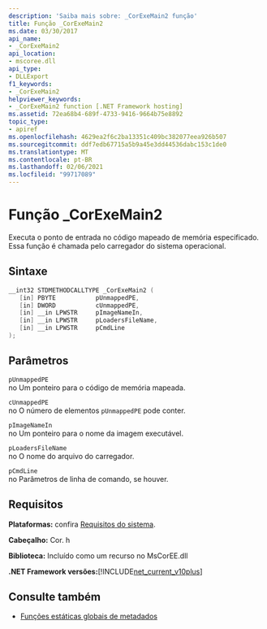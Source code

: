 ```yaml
---
description: 'Saiba mais sobre: _CorExeMain2 função'
title: Função _CorExeMain2
ms.date: 03/30/2017
api_name:
- _CorExeMain2
api_location:
- mscoree.dll
api_type:
- DLLExport
f1_keywords:
- _CorExeMain2
helpviewer_keywords:
- _CorExeMain2 function [.NET Framework hosting]
ms.assetid: 72ea68b4-689f-4733-9416-9664b75e8892
topic_type:
- apiref
ms.openlocfilehash: 4629ea2f6c2ba13351c409bc382077eea926b507
ms.sourcegitcommit: ddf7edb67715a5b9a45e3dd44536dabc153c1de0
ms.translationtype: MT
ms.contentlocale: pt-BR
ms.lasthandoff: 02/06/2021
ms.locfileid: "99717089"
---
```

# <a name="_corexemain2-function"></a>Função _CorExeMain2

Executa o ponto de entrada no código mapeado de memória especificado. Essa função é chamada pelo carregador do sistema operacional.  
  
## <a name="syntax"></a>Sintaxe  
  
```cpp  
__int32 STDMETHODCALLTYPE _CorExeMain2 (  
   [in] PBYTE           pUnmappedPE,  
   [in] DWORD           cUnmappedPE,  
   [in] __in LPWSTR     pImageNameIn,  
   [in] __in LPWSTR     pLoadersFileName,  
   [in] __in LPWSTR     pCmdLine  
);  
```  
  
## <a name="parameters"></a>Parâmetros  

 `pUnmappedPE`  
 no Um ponteiro para o código de memória mapeada.  
  
 `cUnmappedPE`  
 no O número de elementos `pUnmappedPE` pode conter.  
  
 `pImageNameIn`  
 no Um ponteiro para o nome da imagem executável.  
  
 `pLoadersFileName`  
 no O nome do arquivo do carregador.  
  
 `pCmdLine`  
 no Parâmetros de linha de comando, se houver.  
  
## <a name="requirements"></a>Requisitos  

 **Plataformas:** confira [Requisitos do sistema](../../get-started/system-requirements.md).  
  
 **Cabeçalho:** Cor. h  
  
 **Biblioteca:** Incluído como um recurso no MsCorEE.dll  
  
 **.NET Framework versões:**[!INCLUDE[net_current_v10plus](../../../../includes/net-current-v10plus-md.md)]  
  
## <a name="see-also"></a>Consulte também

- [Funções estáticas globais de metadados](../metadata/metadata-global-static-functions.md)
